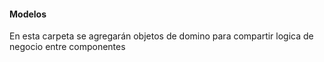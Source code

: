 #### Modelos

En esta carpeta se agregarán objetos de domino para compartir logica de negocio entre componentes